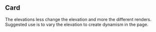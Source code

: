 ## Card

The elevations less change the elevation and more the different renders. Suggested use is to vary the elevation to create dynamism in the page.
